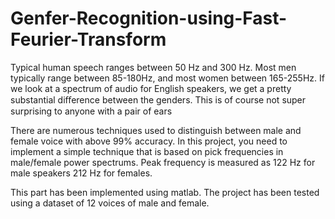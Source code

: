 # Genfer-Recognition-using-Fast-Feurier-Transform
Typical human speech ranges between 50 Hz and 300 Hz. Most men typically range between 85-180Hz, and most women between 165-255Hz. If we look at a spectrum of audio for English speakers, we get a pretty substantial diﬀerence between the genders. This is of course not super surprising to anyone with a pair of ears

There are numerous techniques used to distinguish between male and female voice with above 99% accuracy. In this project, you need to implement a simple technique that is based on pick frequencies in male/female power spectrums. 
Peak frequency is measured as 122 Hz for male speakers 212 Hz for females.

This part has been implemented using matlab. The project has been tested using a dataset of 12 voices of male and female.
